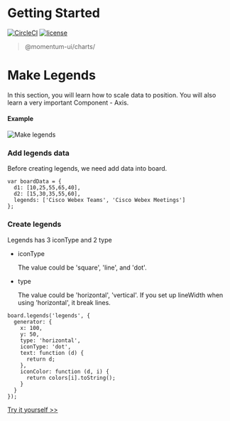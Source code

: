 <!-- {"index":5} -->
# Getting Started

[![CircleCI](https://img.shields.io/circleci/project/github/momentum-design/momentum-ui/main.svg)](https://circleci.com/gh/momentum-design/momentum-ui/)
[![license](https://img.shields.io/github/license/momentum-design/momentum-ui.svg?color=blueviolet)](https://github.com/momentum-design/momentum-ui/blob/main/charts/LICENSE)

> @momentum-ui/charts/

# Make Legends

In this section, you will learn how to scale data to position. You will also learn a very important Component - Axis.

#### Example

![Make legends](https://screenshot.codepen.io/3315115.WNNLpzp.small.9abe2148-6b4d-4792-81c5-c606200f367f.png)

### Add legends data

Before creating legends, we need add data into board.

```
var boardData = {
  d1: [10,25,55,65,40],
  d2: [15,30,35,55,60],
  legends: ['Cisco Webex Teams', 'Cisco Webex Meetings']
};
```

### Create legends

Legends has 3 iconType and 2 type

+ iconType

	The value could be 'square', 'line', and 'dot'.

+ type

	The value could be 'horizontal', 'vertical'. If you set up lineWidth when using 'horizontal', it break lines.

```
board.legends('legends', {
  generator: {
    x: 100,
    y: 50,
    type: 'horizontal',
    iconType: 'dot',
    text: function (d) {
      return d;
    },
    iconColor: function (d, i) {
      return colors[i].toString();
    }
  }
});
```

[Try it yourself >>](https://codepen.io/arthusliang/pen/WNNLpzp)

